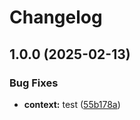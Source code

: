 # Changelog

## 1.0.0 (2025-02-13)


### Bug Fixes

* **context:** test ([55b178a](https://github.com/mtruongsa/release-please/commit/55b178ac4747fb35fc69c920bbf4fcb47e7a3179))
